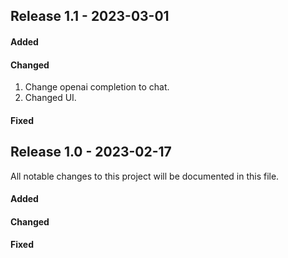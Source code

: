 ## Release 1.1 - 2023-03-01

#### Added

#### Changed

1. Change openai completion to chat.
2. Changed UI.

#### Fixed

## Release 1.0 - 2023-02-17

All notable changes to this project will be documented in this file.

#### Added

#### Changed

#### Fixed
